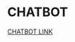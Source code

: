 # CHATBOT
[CHATBOT LINK](https://web-chat.global.assistant.watson.appdomain.cloud/preview.html?backgroundImageURL=https%3A%2F%2Fau-syd.assistant.watson.cloud.ibm.com%2Fpublic%2Fimages%2Fupx-787c4104-4376-4f0c-9ea3-a673b97dcdf6%3A%3A7be0f6d2-2215-4c4f-8b06-3fef6a1acaa0&integrationID=921fcafa-c37a-4458-bb6d-c4f1c81c06dd&region=au-syd&serviceInstanceID=787c4104-4376-4f0c-9ea3-a673b97dcdf6)
